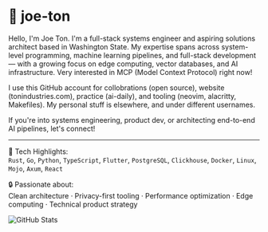 # 👋 joe-ton

Hello, I'm Joe Ton. I'm a full-stack systems engineer and aspiring solutions architect based in Washington State. My expertise spans across system-level programming, machine learning pipelines, and full-stack development — with a growing focus on edge computing, vector databases, and AI infrastructure.  Very interested in MCP (Model Context Protocol) right now!

I use this GitHub account for collobrations (open source), website (tonindustries.com), practice (ai-daily), and tooling (neovim, alacritty, Makefiles). My personal stuff is elsewhere, and under different usernames. 

If you're into systems engineering, product dev, or architecting end-to-end AI pipelines, let's connect!

---
🧰 Tech Highlights:  
`Rust`, `Go`, `Python`, `TypeScript`, `Flutter`, `PostgreSQL`, `Clickhouse`, `Docker`, `Linux`, `Mojo`, `Axum`, `React`

🔒 Passionate about:  
Clean architecture · Privacy-first tooling · Performance optimization · Edge computing · Technical product strategy

![GitHub Stats](https://github-readme-stats.vercel.app/api?username=joe-ton&show_icons=true&theme=default&rank_icon=default)


